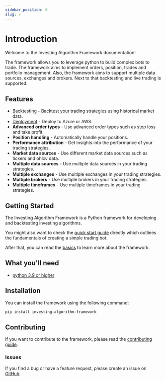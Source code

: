 ```yaml
---
sidebar_position: 0
slug: /
---
```


# Introduction
Welcome to the Investing Algorithm Framework documentation! 

The framework allows you to leverage python to build complex bots to trade. 
The framework aims to implement orders, position, trades and portfolio management. Also, the framework
aims to support multiple data sources, exchanges and brokers. Next to that backtesting and live trading is supported.

## Features
* [Backtesting](docs/Getting%20Started/backtesting) - Backtest your trading strategies using historical market data.
* [Deployment](docs/Getting%20Started/deployment) - Deploy to Azure or AWS.
* **Advanced order types** - Use advanced order types such as stop loss and take profit.
* **Position handling** - Automatically handle your positions.
* **Performance attribution** - Get insights into the performance of your trading strategies.
* **Market data sources** - Use different market data sources such as tickers and ohlcv data.
* **Multiple data sources** - Use multiple data sources in your trading strategies.
* **Multiple exchanges** - Use multiple exchanges in your trading strategies.
* **Multiple brokers** - Use multiple brokers in your trading strategies.
* **Multiple timeframes** - Use multiple timeframes in your trading strategies.

## Getting Started
The Investing Algorithm Framework is a Python framework for developing and backtesting investing algorithms.

You might also want to check the [quick start guide](/blog/how-to-create-a-trading-bot-in-5-steps) directly which 
outlines the fundamentals of creating a simple trading bot.

After that, you can read the [basics](/docs/Getting%20Started/application-setup.md) to learn more about the framework.

## What you'll need
- [python 3.9 or higher](https://www.python.org/downloads/)

## Installation
You can install the framework using the following command:

```bash
pip install investing-algorithm-framework
```

## Contributing
If you want to contribute to the framework, please read the [contributing guide](/docs/contributing.md). 

### Issues
If you find a bug or have a feature request, please create an issue on [GitHub](https://github.com/coding-kitties/investing-algorithm-framework/issues).
